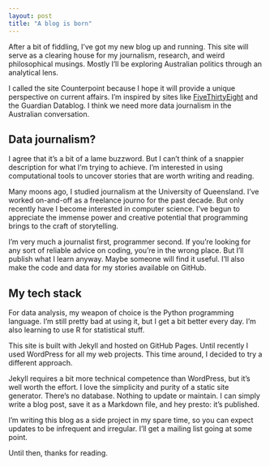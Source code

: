 ```yaml
---
layout: post
title: "A blog is born"
---
```



After a bit of fiddling, I’ve got my new blog up and running. This site will serve as a clearing house for my journalism, research, and weird philosophical musings. Mostly I’ll be exploring Australian politics through an analytical lens. 

I called the site Counterpoint because I hope it will provide a unique perspective on current affairs. I’m inspired by sites like [FiveThirtyEight](fivethirtyeight.com) and the Guardian Datablog. I think we need more data journalism in the Australian conversation. 
 
Data journalism?
--- 
I agree that it’s a bit of a lame buzzword. But I can’t think of a snappier description for what I’m trying to achieve. I’m interested in using computational tools to uncover stories that are worth writing and reading. 

Many moons ago, I studied journalism at the University of Queensland. I’ve worked on-and-off as a freelance journo for the past decade. But only recently have I become interested in computer science. I’ve begun to appreciate the immense power and creative potential that programming brings to the craft of storytelling. 

I’m very much a journalist first, programmer second. If you’re looking for any sort of reliable advice on coding, you’re in the wrong place. But I’ll publish what I learn anyway. Maybe someone will find it useful. I’ll also make the code and data for my stories available on GitHub.   


My tech stack
---
For data analysis, my weapon of choice is the Python programming language. I’m still pretty bad at using it, but I get a bit better every day. I’m also learning to use R for statistical stuff. 

This site is built with Jekyll and hosted on GitHub Pages. Until recently I used WordPress for all my web projects. This time around, I decided to try a different approach. 

Jekyll requires a bit more technical competence than WordPress, but it’s well worth the effort. I love the simplicity and purity of a static site generator. There’s no database. Nothing to update or maintain. I can simply write a blog post, save it as a Markdown file, and hey presto: it’s published. 

I’m writing this blog as a side project in my spare time, so you can expect updates to be infrequent and irregular. I’ll get a mailing list going at some point. 

Until then, thanks for reading.





